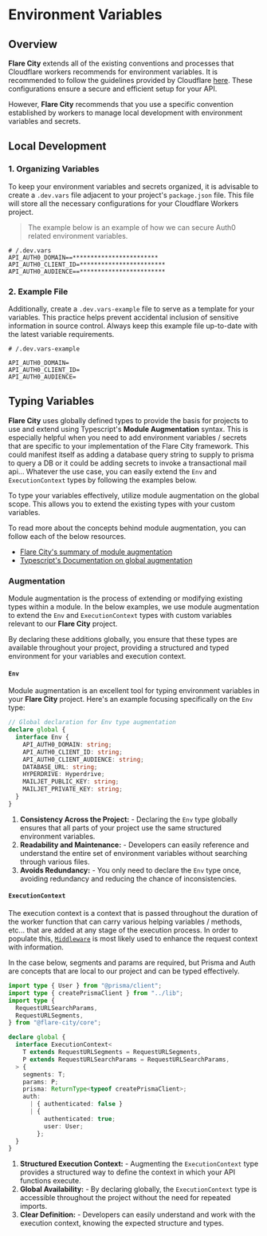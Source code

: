 # Environment Variables

## Overview

**Flare City** extends all of the existing conventions and processes that Cloudflare workers recommends for environment variables. It is recommended to follow the guidelines provided by Cloudflare [here](https://developers.cloudflare.com/workers/configuration/environment-variables/). These configurations ensure a secure and efficient setup for your API.

However, **Flare City** recommends that you use a specific convention established by workers to manage local development with environment variables and secrets.

## Local Development

### 1. Organizing Variables

To keep your environment variables and secrets organized, it is advisable to create a `.dev.vars` file adjacent to your project's `package.json` file. This file will store all the necessary configurations for your Cloudflare Workers project.

> The example below is an example of how we can secure Auth0 related environment variables.

```env
# /.dev.vars
API_AUTH0_DOMAIN==************************
API_AUTH0_CLIENT_ID=************************
API_AUTH0_AUDIENCE==************************
```

### 2. Example File

Additionally, create a `.dev.vars-example` file to serve as a template for your variables. This practice helps prevent accidental inclusion of sensitive information in source control. Always keep this example file up-to-date with the latest variable requirements.

```env
# /.dev.vars-example

API_AUTH0_DOMAIN=
API_AUTH0_CLIENT_ID=
API_AUTH0_AUDIENCE=
```

## Typing Variables

**Flare City** uses globally defined types to provide the basis for projects to use and extend using Typescript's **Module Augmentation** syntax. This is especially helpful when you need to add environment variables / secrets that are specific to your implementation of the Flare City framework. This could manifest itself as adding a database query string to supply to prisma to query a DB or it could be adding secrets to invoke a transactional mail api... Whatever the use case, you can easily extend the `Env` and `ExecutionContext` types by following the examples below.

To type your variables effectively, utilize module augmentation on the global scope. This allows you to extend the existing types with your custom variables.

To read more about the concepts behind module augmentation, you can follow each of the below resources.

- [Flare City's summary of module augmentation](./environment-variables/module-augmentation.md)
- [Typescript\'s Documentation on global augmentation](https://www.typescriptlang.org/docs/handbook/declaration-merging.html#global-augmentation)

### Augmentation

Module augmentation is the process of extending or modifying existing types within a module. In the below examples, we use module augmentation to extend the `Env` and `ExecutionContext` types with custom variables relevant to our **Flare City** project.

By declaring these additions globally, you ensure that these types are available throughout your project, providing a structured and typed environment for your variables and execution context.

#### `Env`

Module augmentation is an excellent tool for typing environment variables in your **Flare City** project. Here's an example focusing specifically on the `Env` type:

```typescript
// Global declaration for Env type augmentation
declare global {
  interface Env {
    API_AUTH0_DOMAIN: string;
    API_AUTH0_CLIENT_ID: string;
    API_AUTH0_CLIENT_AUDIENCE: string;
    DATABASE_URL: string;
    HYPERDRIVE: Hyperdrive;
    MAILJET_PUBLIC_KEY: string;
    MAILJET_PRIVATE_KEY: string;
  }
}
```

1. **Consistency Across the Project:** - Declaring the `Env` type globally ensures that all parts of your project use the same structured environment variables.
2. **Readability and Maintenance:** - Developers can easily reference and understand the entire set of environment variables without searching through various files.
3. **Avoids Redundancy:** - You only need to declare the `Env` type once, avoiding redundancy and reducing the chance of inconsistencies.

#### `ExecutionContext`

The execution context is a context that is passed throughout the duration of the worker function that can carry
various helping variables / methods, etc... that are added at any stage of the execution process. In order to populate this, [`Middleware`](../reference/core/middleware.md) is most likely used to enhance the request context with information.

In the case below, segments and params are required, but Prisma and Auth are concepts that are local to our project and can be typed effectively.

```typescript
import type { User } from "@prisma/client";
import type { createPrismaClient } from "../lib";
import type {
  RequestURLSearchParams,
  RequestURLSegments,
} from "@flare-city/core";

declare global {
  interface ExecutionContext<
    T extends RequestURLSegments = RequestURLSegments,
    P extends RequestURLSearchParams = RequestURLSearchParams,
  > {
    segments: T;
    params: P;
    prisma: ReturnType<typeof createPrismaClient>;
    auth:
      | { authenticated: false }
      | {
          authenticated: true;
          user: User;
        };
  }
}
```

1. **Structured Execution Context:** - Augmenting the `ExecutionContext` type provides a structured way to define the context in which your API functions execute.
2. **Global Availability:** - By declaring globally, the `ExecutionContext` type is accessible throughout the project without the need for repeated imports.
3. **Clear Definition:** - Developers can easily understand and work with the execution context, knowing the expected structure and types.
